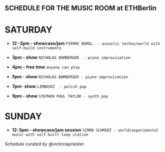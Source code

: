 ## SCHEDULE FOR THE MUSIC ROOM at ETHBerlin

# SATURDAY

- __12 -3pm - showcase/jam__
`PIERRE BUREL  - acoustic techno/world with self-build instruments`

- __3pm - show__
`NICHOLAS BAMBERGER  - piano improvisation`

- __4pm -  free time__
`anyone can play`

- __5pm - show__
`NICHOLAS BAMBERGER - piano improvisation`

- __7pm- show__
`LIMBOSKI  - polish pop`

- __9pm - show__
`STEPHEN PAUL TAYLOR - synth pop`

# SUNDAY

- __12-3pm - showcase/jam session__
`SIMON SCHMIDT - world/experimental music with self-built loop station`

Schedule curated by @victoriapriester.
